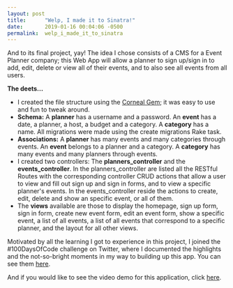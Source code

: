 ```yaml
---
layout: post
title:      "Welp, I made it to Sinatra!"
date:       2019-01-16 00:04:06 -0500
permalink:  welp_i_made_it_to_sinatra
---
```



And to its final project, yay! The idea I chose consists of  a CMS for a Event Planner company; this Web App will allow a planner to sign up/sign in to add, edit, delete or view all of their events, and to also see all events from all users.

**The deets...**

* I created the file structure using the [Corneal Gem](https://thebrianemory.github.io/corneal/); it was easy to use and fun to tweak around.
* **Schema:** A **planner** has a username and a password. An **event** has a date, a planner, a host, a budget and a category. A **category** has a name. All migrations were made using the create migrations Rake task.
* **Associations:** A **planner** has many events and many categories through events. An **event** belongs to a planner and a category. A **category** has many events and many planners through events.
* I created two controllers: The **planners_controller** and the **events_controller**. In the planners_controller are listed all the RESTful Routes with the corresponding controller CRUD actions that allow a user to view and fill out sign up and sign in forms, and to view a specific planner's events. In the events_controller reside the actions to create, edit, delete and show an specific event, or all of them.
* The **views** available are those to display the homepage, sign up form, sign in form, create new event form, edit an event form, show a specific event, a list of all events, a list of all events that correspond to a specific planner, and the layout for all other views.

Motivated by all the learning I got to experience in this project, I joined the #100DaysOfCode challenge on Twitter, where I documented the highlights and the not-so-bright moments in my way to building up this app.  You can see them [here](https://twitter.com/wendisha).

And if you would like to see the video demo for this application, click [here](https://youtu.be/XkM3RwwNyQQ).

